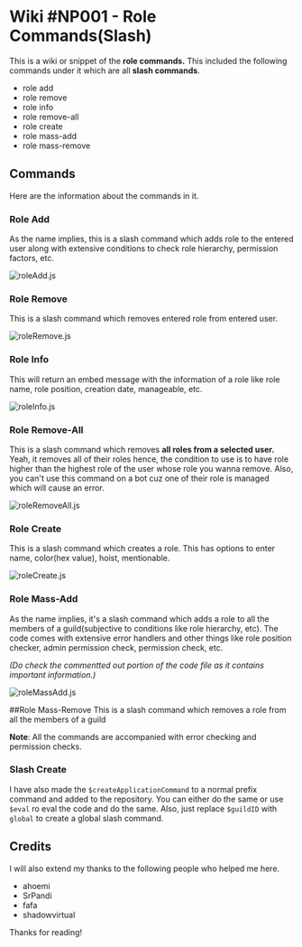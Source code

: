 # Wiki #NP001 - Role Commands(Slash)

This is a wiki or snippet of the **role commands.** This included the following commands under it which are all **slash commands**.
- role add
- role remove
- role info
- role remove-all
- role create
- role mass-add
- role mass-remove

## Commands
Here are the information about the commands in it.

### Role Add
As the name implies, this is a slash command which adds role to the entered user along with extensive conditions to check role hierarchy, permission factors, etc.

![roleAdd.js](https://cdn.discordapp.com/attachments/1149961478372347985/1149964754278957116/Screenshot_20230909_123819_Discord.jpg)

### Role Remove
This is a slash command which removes entered role from entered user.

![roleRemove.js](https://cdn.discordapp.com/attachments/1149961478372347985/1149964767738466304/Screenshot_20230909_123832_Discord.jpg)

### Role Info
This will return an embed message with the information of a role like role name, role position, creation date, manageable, etc.

![roleInfo.js](https://cdn.discordapp.com/attachments/1149961478372347985/1149961523784077362/Screenshot_20230909_122607_Discord.jpg)

### Role Remove-All
This is a slash command which removes **all roles from a selected user.** Yeah, it removes all of their roles hence, the condition to use is to have role higher than the highest role of the user whose role you wanna remove. Also, you can't use this command on a bot cuz one of their role is managed which will cause an error.

![roleRemoveAll.js](https://cdn.discordapp.com/attachments/1149961478372347985/1149964783781691452/Screenshot_20230909_123902_Discord.jpg)

### Role Create
This is a slash command which creates a role. This has options to enter name, color(hex value), hoist, mentionable. 

![roleCreate.js](https://cdn.discordapp.com/attachments/1149961478372347985/1150605772141633566/Screenshot_20230911_070620_Discord.jpg)

### Role Mass-Add
As the name implies, it's a slash command which adds a role to all the members of a guild(subjective to conditions like role hierarchy, etc). The code comes with extensive error handlers and other things like role position checker, admin permission check, permission check, etc.

_(Do check the commentted out portion of the code file as it contains important information.)_

![roleMassAdd.js](https://cdn.discordapp.com/attachments/1149961478372347985/1153328507494080593/Screenshot_20230918_192529_Discord.jpg)

##Role Mass-Remove
This is a slash command which removes a role from all the members of a guild


**Note**: All the commands are accompanied with error checking and permission checks.

### Slash Create
I have also made the `$createApplicationCommand` to a normal prefix command and added to the repository. You can either do the same or use `$eval` ro eval the code and do the same. Also, just replace `$guildID` with `global` to create a global slash command.

## Credits 
I will also extend my thanks to the following people who helped me here.
- ahoemi
- SrPandi
- fafa
- shadowvirtual

Thanks for reading!